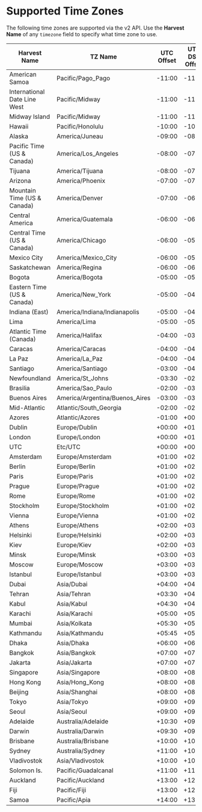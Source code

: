 # Supported Time Zones

The following time zones are supported via the v2 API. Use the **Harvest Name** of any `timezone` field to specify what time zone to use.

| Harvest Name | TZ Name | UTC Offset | UTC DST Offset |
|--------------|---------|------------|----------------|
| American Samoa | Pacific/Pago_Pago | -11:00 | -11:00 |
| International Date Line West | Pacific/Midway | -11:00 | -11:00 |
| Midway Island | Pacific/Midway | -11:00 | -11:00 |
| Hawaii | Pacific/Honolulu | -10:00 | -10:00 |
| Alaska | America/Juneau | -09:00 | -08:00 |
| Pacific Time (US & Canada) | America/Los_Angeles | -08:00 | -07:00 |
| Tijuana | America/Tijuana | -08:00 | -07:00 |
| Arizona | America/Phoenix | -07:00 | -07:00 |
| Mountain Time (US & Canada) | America/Denver | -07:00 | -06:00 |
| Central America | America/Guatemala | -06:00 | -06:00 |
| Central Time (US & Canada) | America/Chicago | -06:00 | -05:00 |
| Mexico City | America/Mexico_City | -06:00 | -05:00 |
| Saskatchewan | America/Regina | -06:00 | -06:00 |
| Bogota | America/Bogota | -05:00 | -05:00 |
| Eastern Time (US & Canada) | America/New_York | -05:00 | -04:00 |
| Indiana (East) | America/Indiana/Indianapolis | -05:00 | -04:00 |
| Lima | America/Lima | -05:00 | -05:00 |
| Atlantic Time (Canada) | America/Halifax | -04:00 | -03:00 |
| Caracas | America/Caracas | -04:00 | -04:00 |
| La Paz | America/La_Paz | -04:00 | -04:00 |
| Santiago | America/Santiago | -03:00 | -04:00 |
| Newfoundland | America/St_Johns | -03:30 | -02:30 |
| Brasilia | America/Sao_Paulo | -02:00 | -03:00 |
| Buenos Aires | America/Argentina/Buenos_Aires | -03:00 | -03:00 |
| Mid-Atlantic | Atlantic/South_Georgia | -02:00 | -02:00 |
| Azores | Atlantic/Azores | -01:00 | +00:00 |
| Dublin | Europe/Dublin | +00:00 | +01:00 |
| London | Europe/London | +00:00 | +01:00 |
| UTC | Etc/UTC | +00:00 | +00:00 |
| Amsterdam | Europe/Amsterdam | +01:00 | +02:00 |
| Berlin | Europe/Berlin | +01:00 | +02:00 |
| Paris | Europe/Paris | +01:00 | +02:00 |
| Prague | Europe/Prague | +01:00 | +02:00 |
| Rome | Europe/Rome | +01:00 | +02:00 |
| Stockholm | Europe/Stockholm | +01:00 | +02:00 |
| Vienna | Europe/Vienna | +01:00 | +02:00 |
| Athens | Europe/Athens | +02:00 | +03:00 |
| Helsinki | Europe/Helsinki | +02:00 | +03:00 |
| Kiev | Europe/Kiev | +02:00 | +03:00 |
| Minsk | Europe/Minsk | +03:00 | +03:00 |
| Moscow | Europe/Moscow | +03:00 | +03:00 |
| Istanbul | Europe/Istanbul | +03:00 | +03:00 |
| Dubai | Asia/Dubai | +04:00 | +04:00 |
| Tehran | Asia/Tehran | +03:30 | +04:30 |
| Kabul | Asia/Kabul | +04:30 | +04:30 |
| Karachi | Asia/Karachi | +05:00 | +05:00 |
| Mumbai | Asia/Kolkata | +05:30 | +05:30 |
| Kathmandu | Asia/Kathmandu | +05:45 | +05:45 |
| Dhaka | Asia/Dhaka | +06:00 | +06:00 |
| Bangkok | Asia/Bangkok | +07:00 | +07:00 |
| Jakarta | Asia/Jakarta | +07:00 | +07:00 |
| Singapore | Asia/Singapore | +08:00 | +08:00 |
| Hong Kong | Asia/Hong_Kong | +08:00 | +08:00 |
| Beijing | Asia/Shanghai | +08:00 | +08:00 |
| Tokyo | Asia/Tokyo | +09:00 | +09:00 |
| Seoul | Asia/Seoul | +09:00 | +09:00 |
| Adelaide | Australia/Adelaide | +10:30 | +09:30 |
| Darwin | Australia/Darwin | +09:30 | +09:30 |
| Brisbane | Australia/Brisbane | +10:00 | +10:00 |
| Sydney | Australia/Sydney | +11:00 | +10:00 |
| Vladivostok | Asia/Vladivostok | +10:00 | +10:00 |
| Solomon Is. | Pacific/Guadalcanal | +11:00 | +11:00 |
| Auckland | Pacific/Auckland | +13:00 | +12:00 |
| Fiji | Pacific/Fiji | +13:00 | +12:00 |
| Samoa | Pacific/Apia | +14:00 | +13:00 |

